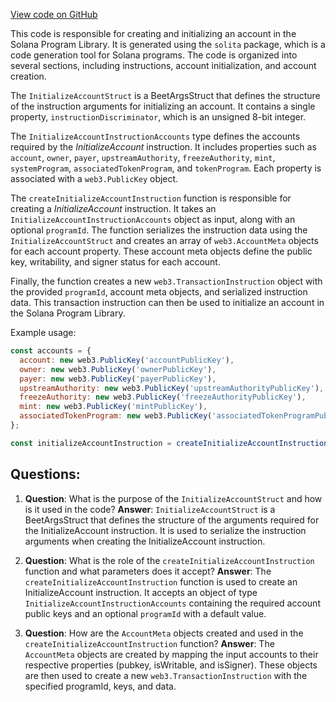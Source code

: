 [View code on GitHub](https://github.com/solana-labs/solana-program-library/managed-token/sdk/src/generated/instructions/InitializeAccount.ts)

This code is responsible for creating and initializing an account in the Solana Program Library. It is generated using the `solita` package, which is a code generation tool for Solana programs. The code is organized into several sections, including instructions, account initialization, and account creation.

The `InitializeAccountStruct` is a BeetArgsStruct that defines the structure of the instruction arguments for initializing an account. It contains a single property, `instructionDiscriminator`, which is an unsigned 8-bit integer.

The `InitializeAccountInstructionAccounts` type defines the accounts required by the _InitializeAccount_ instruction. It includes properties such as `account`, `owner`, `payer`, `upstreamAuthority`, `freezeAuthority`, `mint`, `systemProgram`, `associatedTokenProgram`, and `tokenProgram`. Each property is associated with a `web3.PublicKey` object.

The `createInitializeAccountInstruction` function is responsible for creating a _InitializeAccount_ instruction. It takes an `InitializeAccountInstructionAccounts` object as input, along with an optional `programId`. The function serializes the instruction data using the `InitializeAccountStruct` and creates an array of `web3.AccountMeta` objects for each account property. These account meta objects define the public key, writability, and signer status for each account.

Finally, the function creates a new `web3.TransactionInstruction` object with the provided `programId`, account meta objects, and serialized instruction data. This transaction instruction can then be used to initialize an account in the Solana Program Library.

Example usage:

```javascript
const accounts = {
  account: new web3.PublicKey('accountPublicKey'),
  owner: new web3.PublicKey('ownerPublicKey'),
  payer: new web3.PublicKey('payerPublicKey'),
  upstreamAuthority: new web3.PublicKey('upstreamAuthorityPublicKey'),
  freezeAuthority: new web3.PublicKey('freezeAuthorityPublicKey'),
  mint: new web3.PublicKey('mintPublicKey'),
  associatedTokenProgram: new web3.PublicKey('associatedTokenProgramPublicKey'),
};

const initializeAccountInstruction = createInitializeAccountInstruction(accounts);
```
## Questions: 
 1. **Question**: What is the purpose of the `InitializeAccountStruct` and how is it used in the code?
   **Answer**: `InitializeAccountStruct` is a BeetArgsStruct that defines the structure of the arguments required for the InitializeAccount instruction. It is used to serialize the instruction arguments when creating the InitializeAccount instruction.

2. **Question**: What is the role of the `createInitializeAccountInstruction` function and what parameters does it accept?
   **Answer**: The `createInitializeAccountInstruction` function is used to create an InitializeAccount instruction. It accepts an object of type `InitializeAccountInstructionAccounts` containing the required account public keys and an optional `programId` with a default value.

3. **Question**: How are the `AccountMeta` objects created and used in the `createInitializeAccountInstruction` function?
   **Answer**: The `AccountMeta` objects are created by mapping the input accounts to their respective properties (pubkey, isWritable, and isSigner). These objects are then used to create a new `web3.TransactionInstruction` with the specified programId, keys, and data.